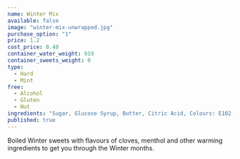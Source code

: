 ```yaml
---
name: Winter Mix
available: false
image: "winter-mix-unwrapped.jpg"
purchase_option: "1"
price: 1.2
cost_price: 0.48
container_water_weight: 919
container_sweets_weight: 0
type: 
  - Hard
  - Mint
free: 
  - Alcohol
  - Gluten
  - Nut
ingredients: "Sugar, Glucose Syrup, Butter, Citric Acid, Colours: E102, E110, E122, E129, E133, E142, E150D, E155"
published: true
---
```

Boiled Winter sweets with flavours of cloves, menthol and other warming ingredients to get you through the Winter months.